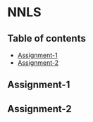 # NNLS

## Table of contents
* [Assignment-1](#Assignment-1)
* [Assignment-2](#Assignment-2)

## Assignment-1

## Assignment-2
